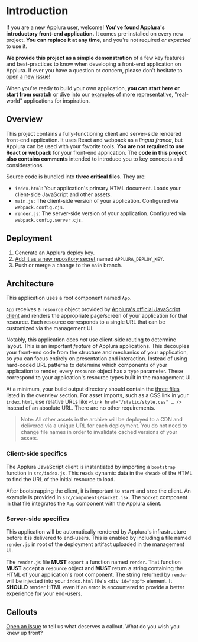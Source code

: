 # Introduction

If you are a new Applura user, welcome! **You've found Applura's introductory
front-end application.** It comes pre-installed on every new project. **You can
replace it at any time**, and you're not required _or expected_ to use it.

**We provide this project as a simple demonstration** of a few key features and
best-practices to know when developing a front-end application on Applura. If
ever you have a question or concern, please don't hesitate to
[open a new issue](https://github.com/Applura/intro/issues/new)!

When you're ready to build your own application, **you can start here or start
from scratch** or dive into our
[examples](https://github.com/Applura/release-examples) of more representative,
"real-world" applications for inspiration.

## Overview

This project contains a fully-functioning client and server-side rendered
front-end application. It uses React and webpack as a _lingua franca_, but
Applura can be used with your favorite tools. **You are not required to use
React or webpack** for your front-end application. The **code in this project
also contains comments** intended to introduce you to key concepts and
considerations.

Source code is bundled into **three critical files**. They are:

- `index.html`: Your application's primary HTML document. Loads your
  client-side JavaScript and other assets.
- `main.js`: The client-side version of your application. Configured via
  `webpack.config.cjs`.
- `render.js`: The server-side version of your application. Configured via
  `webpack.config.server.cjs`.

## Deployment

1. Generate an Applura deploy key.
2. [Add it as a new repository secret](https://docs.github.com/en/actions/security-for-github-actions/security-guides/using-secrets-in-github-actions#creating-secrets-for-a-repository)
   named `APPLURA_DEPLOY_KEY`.
3. Push or merge a change to the `main` branch.

## Architecture

This application uses a root component named `App`.

`App` receives a `resource` object provided by
[Applura's official JavaScript client](https://github.com/Applura/client) and
renders the appropriate page/screen of your application for that resource. Each
resource corresponds to a single URL that can be customized via the management
UI.

Notably, this application does _not_ use client-side routing to determine
layout. This is an important _feature_ of Applura applications. This decouples
your front-end code from the structure and mechanics of your application, so
you can focus entirely on presentation and interaction. Instead of using
hard-coded URL patterns to determine which components of your application to
render, every `resource` object has a `type` parameter. These correspond to
your application's resource types built in the management UI.

At a minimum, your build output directory should contain the
[three files](#overview) listed in the overview section. For asset imports,
such as a CSS link in your `index.html`, use relative URLs like
`<link href="/static/style.css" … />` instead of an absolute URL. There are no
other requirements.

> Note: All other assets in the archive will be deployed to a CDN and delivered
> via a unique URL for each deployment. You do not need to change file names in
> order to invalidate cached versions of your assets.

### Client-side specifics

The Applura JavaScript client is instantiated by importing a `bootstrap`
function in `src/index.js`. This reads dynamic data in the `<head>` of the HTML
to find the URL of the initial resource to load.

After bootstrapping the client, it is important to `start` and `stop` the
client. An example is provided in `src/components/socket.jsx`. The `Socket`
component in that file integrates the `App` component with the Applura client.

### Server-side specifics

This application will be automatically rendered by Applura's infrastructure
before it is delivered to end-users. This is enabled by including a file named
`render.js` in root of the deployment artifact uploaded in the management UI.

The `render.js` file **MUST** `export` a function named `render`. That function
**MUST** accept a `resource` object and **MUST** return a string containing the
HTML of your application's root component. The string returned by `render` will
be injected into your `index.html` file's `<div id="app">` element. It
**SHOULD** render HTML even if an error is encountered to provide a better
experience for your end-users.

## Callouts

[Open an issue](https://github.com/Applura/intro/issues/new) to tell us what
deserves a callout. What do you wish you knew up front?
